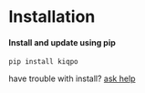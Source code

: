 # Installation
#### Install and update using pip
```console
pip install kiqpo
```

have trouble with install? [ask help](https://maito:inbox@kiqpo.software)
